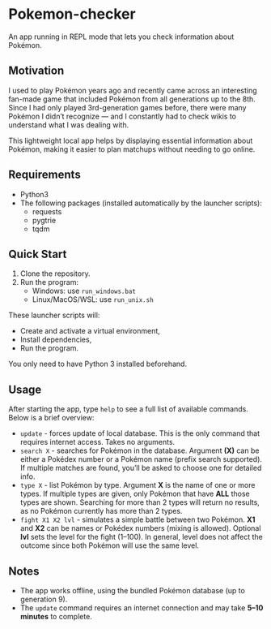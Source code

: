 # Pokemon-checker
An app running in REPL mode that lets you check information about Pokémon.

## Motivation
I used to play Pokémon years ago and recently came across an interesting fan-made game that included Pokémon from all generations up to the 8th.
Since I had only played 3rd-generation games before, there were many Pokémon I didn’t recognize — and I constantly had to check wikis to understand what I was dealing with.

This lightweight local app helps by displaying essential information about Pokémon, making it easier to plan matchups without needing to go online.

## Requirements
- Python3
- The following packages (installed automatically by the launcher scripts):
    - requests
    - pygtrie
    - tqdm

## Quick Start
1. Clone the repository.
2. Run the program:
    - Windows: use `run_windows.bat`
    - Linux/MacOS/WSL: use `run_unix.sh`
  
These launcher scripts will:
- Create and activate a virtual environment,
- Install dependencies,
- Run the program.

You only need to have Python 3 installed beforehand.

## Usage
After starting the app, type `help` to see a full list of available commands.
Below is a brief overview:
-  `update` - forces update of local database. This is the only command that requires internet access. Takes no arguments.
-  `search X` - searches for Pokémon in the database. Argument **(X)** can be either a Pokédex number or a Pokémon name (prefix search supported). If multiple matches are found, you’ll be asked to choose one for detailed info.
-  `type X` - list Pokémon by type. Argument **X** is the name of one or more types. If multiple types are given, only Pokémon that have **ALL** those types are shown. Searching for more than 2 types will return no results, as no Pokémon currently has more than 2 types.
-  `fight X1 X2 lvl` - simulates a simple battle between two Pokémon. **X1** and **X2** can be names or Pokédex numbers (mixing is allowed). Optional **lvl** sets the level for the fight (1–100). In general, level does not affect the outcome since both Pokémon will use the same level.

## Notes
- The app works offline, using the bundled Pokémon database (up to generation 9).
- The `update` command requires an internet connection and may take **5–10 minutes** to complete.
